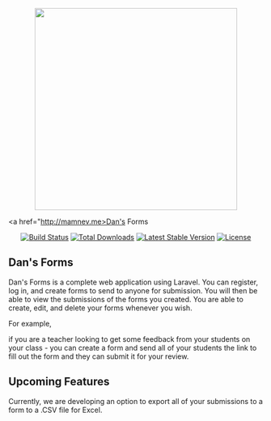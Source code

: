 <p align="center"><img src="https://res.cloudinary.com/dtfbvvkyp/image/upload/v1566331377/laravel-logolockup-cmyk-red.svg" width="400"></p>

<a href="http://mamnev.me>Dan's Forms</a>
<p align="center">
<a href="https://travis-ci.org/laravel/framework"><img src="https://travis-ci.org/laravel/framework.svg" alt="Build Status"></a>
<a href="https://packagist.org/packages/laravel/framework"><img src="https://poser.pugx.org/laravel/framework/d/total.svg" alt="Total Downloads"></a>
<a href="https://packagist.org/packages/laravel/framework"><img src="https://poser.pugx.org/laravel/framework/v/stable.svg" alt="Latest Stable Version"></a>
<a href="https://packagist.org/packages/laravel/framework"><img src="https://poser.pugx.org/laravel/framework/license.svg" alt="License"></a>
    
</p>

## Dan's Forms



Dan's Forms is a complete web application using Laravel. You can register, log in, and create forms to send to anyone for submission. You will then be able to view the submissions of the forms you created. You are able to create, edit, and delete your forms whenever you wish.

For example,

if you are a teacher looking to get some feedback from your students on your class - you can create a form and send all of your students the link to fill out the form and they can submit it for your review. 


## Upcoming Features

Currently, we are developing an option to export all of your submissions to a form to a .CSV file for Excel. 
